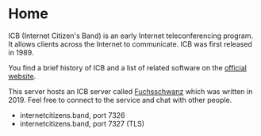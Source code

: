 # Home

ICB (Internet Citizen's Band) is an early Internet teleconferencing program.  It allows clients across the Internet to communicate. ICB was first released in 1989.

You find a brief history of ICB and a list of related software on the [official website](http://www.icb.net).

This server hosts an ICB server called [Fuchsschwanz](https://github.com/20centaurifux/fuchsschwanz) which was written in 2019. Feel free to connect to the service and chat with other people.

* internetcitizens.band, port 7326
* internetcitizens.band, port 7327 (TLS)
